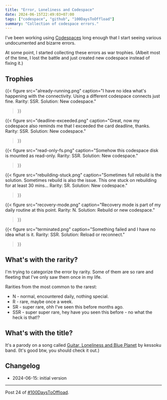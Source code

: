 ```yaml
---
title: "Error, Loneliness and Codespace"
date: 2024-06-15T22:49:03+07:00
tags: ["codespace", "github", "100DaysToOffload"]
summary: "Collection of codespace errors."
---
```


I've been working using [Codespaces][gh-codespace] long enough
that I start seeing various undocumented and bizarre errors.

[gh-codespace]: https://github.com/features/codespaces

At some point, I started collecting these errors as war trophies.
(Albeit most of the time, I lost the battle and just created new codespace
instead of fixing it.)

## Trophies

{{< figure
 src="already-running.png"
 caption="I have no idea what's happening with the connectivity. Using a different codespace connects just fine. Rarity: SSR. Solution: New codespace."
>}}

{{< figure
 src="deadline-exceeded.png"
 caption="Great, now my codespace also reminds me that I exceeded the card deadline, thanks. Rarity: SSR. Solution: New codespace."
>}}

{{< figure
 src="read-only-fs.png"
 caption="Somehow this codespace disk is mounted as read-only. Rarity: SSR. Solution: New codespace."
>}}

{{< figure
 src="rebuilding-stuck.png"
 caption="Sometimes full rebuild is the solution. Sometimes rebuild is also the issue. This one stuck on rebuilding for at least 30 mins... Rarity: SR. Solution: New codespace."
>}}

{{< figure
 src="recovery-mode.png"
 caption="Recovery mode is part of my daily routine at this point. Rarity: N. Solution: Rebuild or new codespace."
>}}

{{< figure
 src="terminated.png"
 caption="Something failed and I have no idea what is it. Rarity: SSR. Solution: Reload or reconnect."
>}}


## What's with the rarity?

I'm trying to categorize the error by rarity.
Some of them are so rare and fleeting that I've only saw them once in my life.

Rarities from the most common to the rarest:

- N - normal, encountered daily, nothing special.
- R - rare, maybe once a week.
- SR - super rare, ohh I've seen this before months ago.
- SSR - super super rare, hey have you seen this before - no what the heck is that!?


## What's with the title?

It's a parody on a song called [Guitar, Loneliness and Blue Planet][song] by kessoku band.
(It's good btw, you should check it out.)

[song]: https://www.youtube.com/watch?v=fYBQJfPBmRg


## Changelog

- 2024-06-15: initial version

---

Post 24 of [#100DaysToOffload](https://100daystooffload.com/).
